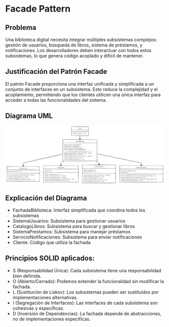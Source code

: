 # Facade Pattern
## Problema
Una biblioteca digital necesita integrar múltiples subsistemas complejos: gestión de usuarios, búsqueda de libros, sistema de préstamos, y notificaciones. Los desarrolladores deben interactuar con todos estos subsistemas, lo que genera código acoplado y difícil de mantener.

## Justificación del Patrón Facade
El patrón Facade proporciona una interfaz unificada y simplificada a un conjunto de interfaces en un subsistema. Esto reduce la complejidad y el acoplamiento, permitiendo que los clientes utilicen una única interfaz para acceder a todas las funcionalidades del sistema.

## Diagrama UML
![alt text](assets/image.png)

## Explicación del Diagrama

- FachadaBiblioteca: Interfaz simplificada que coordina todos los subsistemas
- SistemaUsuarios: Subsistema para gestionar usuarios
- CatalogoLibros: Subsistema para buscar y gestionar libros
- SistemaPrestamos: Subsistema para manejar préstamos
- ServicioNotificaciones: Subsistema para enviar notificaciones
- Cliente: Código que utiliza la fachada

## Principios SOLID aplicados:

- S (Responsabilidad Única): Cada subsistema tiene una responsabilidad bien definida.
- O (Abierto/Cerrado): Podemos extender la funcionalidad sin modificar la fachada.
- L (Sustitución de Liskov): Los subsistemas pueden ser sustituidos por implementaciones alternativas.
- I (Segregación de Interfaces): Las interfaces de cada subsistema son cohesivas y específicas.
- D (Inversión de Dependencias): La fachada depende de abstracciones, no de implementaciones específicas.